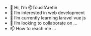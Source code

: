 - 👋 Hi, I’m @TousifArefin
- 👀 I’m interested in web development
- 🌱 I’m currently learning laravel vue js
- 💞️ I’m looking to collaborate on ...
- 📫 How to reach me ...

<!---
TousifArefin/TousifArefin is a ✨ special ✨ repository because its `README.md` (this file) appears on your GitHub profile.
You can click the Preview link to take a look at your changes.
--->
